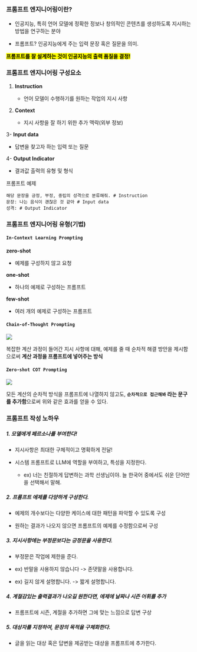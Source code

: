 # 

### 프롬프트 엔지니어링이란?

- 인공지능, 특히 언어 모델에 정확한 정보나 창의적인 콘텐츠를 생성하도록 지시하는 방법을 연구하는 분야

- 프롬프트? 인공지능에게 주는 입력 문장 혹은 질문을 의미.

**<mark>프롬프트를 잘 설계하는 것이 인공지능의 출력 품질을 결정!</mark>**

### 프롬프트 엔지니어링 구성요소

1. **Instruction**
   
   - 언어 모델이 수행하기를 원하는 작업의 지시 사항

2. **Context**
   
   - 지시 사항을 잘 하기 위한 추가 맥락(외부 정보)

3- **Input data**

- 답변을 찾고자 하는 입력 또는 질문

4- **Output Indicator**

- 결과값 출력의 유형 및 형식



프롬프트 예제

```
해당 문장을 긍정, 부정, 중립의 성격으로 분류해줘. # Instruction
문장: 나는 음식이 괜찮은 것 같아 # Input data
성격: # Output Indicator
```



### 프롬프트 엔지니어링 유형(기법)

#### `In-Context Learning Prompting`

**zero-shot**

- 예제를 구성하지 않고 요청

**one-shot**

- 하나의 예제로 구성하는 프롬프트

**few-shot**

- 여러 개의 예제로 구성하는 프롬프트



#### `Chain-of-Thought Prompting`

![](uploads/99_프롬프트-엔지니어링/2024-06-11-16-36-39-image.png)

복잡한 계산 과정이 들어간 지시 사항에 대해, 예제를 줄 때 순차적 해결 방안을 제시함으로써 **계산 과정을 프롬프트에 넣어주는 방식**



#### `Zero-shot COT Prompting`

![](uploads/99_프롬프트-엔지니어링/2024-06-11-16-39-23-image.png)

모든 계산의 순차적 방식을 프롬프트에 나열하지 않고도, **`순차적으로 접근해봐` 라는 문구를 추가함**으로써 위와 같은 효과를 얻을 수 있다.



### 프롬프트 작성 노하우

##### 1. 모델에게 페르소나를 부여한다!

- 지시사항은 최대한 구체적이고 명확하게 전달!

- 시스템 프롬프트로 LLM에 역할을 부여하고, 특성을 지정한다.
  
  - ex) 너는 친절하게 답변하는 과학 선생님이야. 늘 한국어 중에서도 쉬운 단어만을 선택해서 말해.

##### 2. 프롬프트 에제를 다양하게 구성한다.

- 예제의 개수보다는 다양한 케이스에 대한 패턴을 파악할 수 있도록 구성

- 원하는 결과가 나오지 않으면 프롬프트의 예제를 수정함으로써 구성

##### 3. 지시사항에는 부정문보다는 긍정문을 사용한다.

- 부정문은 작업에 제한을 준다.

- ex) 반말을 사용하지 않습니다 -> 존댓말을 사용합니다.

- ex) 길지 않게 설명합니다. -> 짧게 설명합니다.

##### 4. 계절감있는 출력결과가 나오길 원한다면, 에제에 날짜나 시즌 어휘를 추가

- 프롬프트에 시즌, 계절을 추가하면 그에 맞는 느낌으로 답변 구상

##### 5. 대상자를 지정하여, 문장의 목적을 구체화한다.

- 글을 읽는 대상 혹은 답변을 제공받는 대상을 프롬프트에 추가한다.









